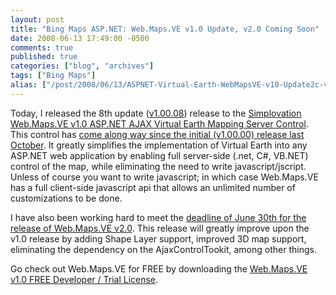 ```yaml
---
layout: post
title: "Bing Maps ASP.NET: Web.Maps.VE v1.0 Update, v2.0 Coming Soon"
date: 2008-06-13 17:49:00 -0500
comments: true
published: true
categories: ["blog", "archives"]
tags: ["Bing Maps"]
alias: ["/post/2008/06/13/ASPNET-Virtual-Earth-WebMapsVE-v10-Update2c-v20-Coming-Soon", "/post/2008/06/13/aspnet-virtual-earth-webmapsve-v10-update2c-v20-coming-soon"]
---
```

<!-- more -->
<p>Today, I released the 8th update (<a href="http://simplovation.com/blog/post.aspx?n=webmapsvev10008updatereleased">v1.00.08</a>) release to the <a href="http://simplovation.com/page/webmapsve10.aspx">Simplovation Web.Maps.VE v1.0 ASP.NET AJAX Virtual Earth Mapping Server Control</a>. This control has <a href="http://simplovation.com/page/webmapsve10/roadmap.aspx">come along way since the initial (v1.00.00) release last October</a>. It&nbsp;greatly simplifies the implementation of Virtual Earth into any ASP.NET web application by enabling full server-side (.net, C#, VB.NET) control of the map, while eliminating the need to write javascript/jscript. Unless of course you want to write javascript; in which case Web.Maps.VE has a full client-side javascript api that allows an&nbsp;unlimited number of customizations to be done.</p>
<p>I have also been working hard to meet the <a href="http://simplovation.com/blog/Post.aspx?n=WebMapsVEv20ComingSoon">deadline of June 30th for the release of Web.Maps.VE v2.0</a>. This release will greatly improve upon the v1.0 release by adding Shape Layer support, improved 3D map support, eliminating the dependency on the AjaxControlTookit, among other things.</p>
<p>Go check out Web.Maps.VE for FREE by downloading the <a href="http://simplovation.com/Download/#WEBMAPSVE10TRIAL">Web.Maps.VE v1.0 FREE Developer / Trial License</a>.</p>
